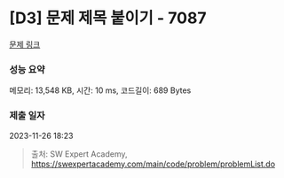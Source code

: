 # [D3] 문제 제목 붙이기 - 7087 

[문제 링크](https://swexpertacademy.com/main/code/problem/problemDetail.do?contestProbId=AWkIdD46A5EDFAXC) 

### 성능 요약

메모리: 13,548 KB, 시간: 10 ms, 코드길이: 689 Bytes

### 제출 일자

2023-11-26 18:23



> 출처: SW Expert Academy, https://swexpertacademy.com/main/code/problem/problemList.do